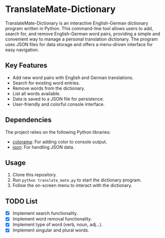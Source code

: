 # TranslateMate-Dictionary

TranslateMate-Dictionary is an interactive English-German dictionary program written in Python. This command-line tool allows users to add, search for, and remove English-German word pairs, providing a simple and convenient way to manage a personal translation dictionary. The program uses JSON files for data storage and offers a menu-driven interface for easy navigation.

## Key Features

- Add new word pairs with English and German translations.
- Search for existing word entries.
- Remove words from the dictionary.
- List all words available.
- Data is saved to a JSON file for persistence.
- User-friendly and colorful console interface.

## Dependencies

The project relies on the following Python libraries:

- [colorama](https://pypi.org/project/colorama/): For adding color to console output.
- [json](https://docs.python.org/3/library/json.html): For handling JSON data.

## Usage

1. Clone this repository.
2. Run `python translate_mate.py` to start the dictionary program.
3. Follow the on-screen menu to interact with the dictionary.

## TODO List

- [x] Implement search functionality.
- [x] Implement word removal functionality.
- [x] Implement type of word (verb, noun, adj...).
- [x] Implement singular and plural words.